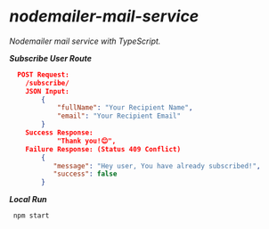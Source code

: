 # _nodemailer-mail-service_

_Nodemailer mail service with TypeScript._

**_Subscribe User Route_**

```json
  POST Request:
    /subscribe/
    JSON Input:
        {
            "fullName": "Your Recipient Name",
            "email": "Your Recipient Email"
        }
    Success Response:
            "Thank you!😊",
    Failure Response: (Status 409 Conflict)
        {
           "message": "Hey user, You have already subscribed!",
           "success": false
        }
```

**_Local Run_**

```javascript
 npm start
```
